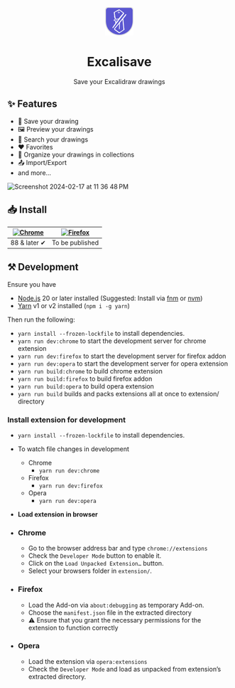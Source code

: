 <p align="center"><img width="64px" alt="Icon" src="./src/assets/icons/128.png"></p>
<h1 align="center">Excalisave</h1>
<p align="center">Save your Excalidraw drawings</p>

## ✨ Features

- 💾 Save your drawing
- 🖼️ Preview your drawings
- 🔎 Search your drawings
- ❤️ Favorites
- 📂 Organize your drawings in collections
- 📤 Import/Export
- and more...

<img width="1397" alt="Screenshot 2024-02-17 at 11 36 48 PM" src="https://github.com/dantecalderon/excalisave/assets/18385321/f7282312-7e41-40dd-a5ac-604c9b8de6fa">

## 📥 Install

| [![Chrome](https://raw.github.com/alrra/browser-logos/master/src/chrome/chrome_48x48.png)](https://chrome.google.com/webstore/detail/excalisave/obnjfbgikjcdfnbnmdamffacjfpankih) | [![Firefox](https://raw.github.com/alrra/browser-logos/master/src/firefox/firefox_48x48.png)](https://addons.mozilla.org/en-US/firefox/addon/excalisave/) |
| --------------------------------------------------------------------------------------------------------------------------------------------------------------------------------- | --------------------------------------------------------------------------------------------------------------------------------------------------------- |
| 88 & later ✔                                                                                                                                                                     | To be published                                                                                                                                           |

## ⚒️ Development

Ensure you have

- [Node.js](https://nodejs.org) 20 or later installed (Suggested: Install via [fnm](https://github.com/Schniz/fnm) or [nvm](https://github.com/nvm-sh/nvm))
- [Yarn](https://yarnpkg.com) v1 or v2 installed (`npm i -g yarn`)

Then run the following:

- `yarn install --frozen-lockfile` to install dependencies.
- `yarn run dev:chrome` to start the development server for chrome extension
- `yarn run dev:firefox` to start the development server for firefox addon
- `yarn run dev:opera` to start the development server for opera extension
- `yarn run build:chrome` to build chrome extension
- `yarn run build:firefox` to build firefox addon
- `yarn run build:opera` to build opera extension
- `yarn run build` builds and packs extensions all at once to extension/ directory

### Install extension for development

- `yarn install --frozen-lockfile` to install dependencies.
- To watch file changes in development

  - Chrome
    - `yarn run dev:chrome`
  - Firefox
    - `yarn run dev:firefox`
  - Opera
    - `yarn run dev:opera`

- **Load extension in browser**

- ### Chrome

  - Go to the browser address bar and type `chrome://extensions`
  - Check the `Developer Mode` button to enable it.
  - Click on the `Load Unpacked Extension…` button.
  - Select your browsers folder in `extension/`.

- ### Firefox

  - Load the Add-on via `about:debugging` as temporary Add-on.
  - Choose the `manifest.json` file in the extracted directory
  - ⚠️ Ensure that you grant the necessary permissions for the extension to function correctly

- ### Opera

  - Load the extension via `opera:extensions`
  - Check the `Developer Mode` and load as unpacked from extension’s extracted directory.
